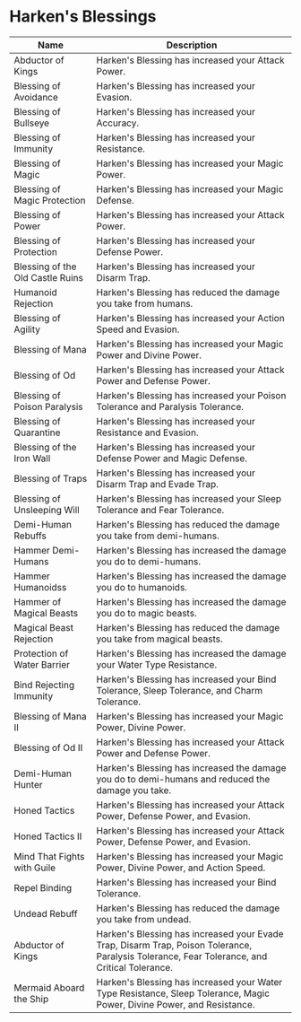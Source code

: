 # Harken's Blessings

| Name                                                    | Description                                                                                                                                  |
| ------------------------------------------------------- | -------------------------------------------------------------------------------------------------------------------------------------------- |
| Abductor of Kings                                       | Harken's Blessing has increased your Attack Power.                                                                                           |
| Blessing of Avoidance                                   | Harken's Blessing has increased your Evasion.                                                                                                |
| Blessing of Bullseye                                    | Harken's Blessing has increased your Accuracy.                                                                                               |
| Blessing of Immunity                                    | Harken's Blessing has increased your Resistance.                                                                                             |
| Blessing of Magic                                       | Harken's Blessing has increased your Magic Power.                                                                                            |
| Blessing of Magic Protection                            | Harken's Blessing has increased your Magic Defense.                                                                                          |
| Blessing of Power                                       | Harken's Blessing has increased your Attack Power.                                                                                           |
| Blessing of Protection                                  | Harken's Blessing has increased your Defense Power.                                                                                          |
| Blessing of the Old Castle Ruins                        | Harken's Blessing has increased your Disarm Trap.                                                                                            |
| <span class="green">Humanoid Rejection</span>           | Harken's Blessing has reduced the damage you take from humans.                                                                               |
| <span class="green">Blessing of Agility</span>          | Harken's Blessing has increased your Action Speed and Evasion.                                                                               |
| <span class="green">Blessing of Mana</span>             | Harken's Blessing has increased your Magic Power and Divine Power.                                                                           |
| <span class="green">Blessing of Od</span>               | Harken's Blessing has increased your Attack Power and Defense Power.                                                                         |
| <span class="green">Blessing of Poison Paralysis</span> | Harken's Blessing has increased your Poison Tolerance and Paralysis Tolerance.                                                               |
| <span class="green">Blessing of Quarantine</span>       | Harken's Blessing has increased your Resistance and Evasion.                                                                                 |
| <span class="green">Blessing of the Iron Wall</span>    | Harken's Blessing has increased your Defense Power and Magic Defense.                                                                        |
| <span class="green">Blessing of Traps</span>            | Harken's Blessing has increased your Disarm Trap and Evade Trap.                                                                             |
| <span class="green">Blessing of Unsleeping Will</span>  | Harken's Blessing has increased your Sleep Tolerance and Fear Tolerance.                                                                     |
| <span class="green">Demi-Human Rebuffs</span>           | Harken's Blessing has reduced the damage you take from demi-humans.                                                                          |
| <span class="green">Hammer Demi-Humans</span>           | Harken's Blessing has increased the damage you do to demi-humans.                                                                            |
| <span class="green">Hammer Humanoidss</span>            | Harken's Blessing has increased the damage you do to humanoids.                                                                              |
| <span class="green">Hammer of Magical Beasts</span>     | Harken's Blessing has increased the damage you do to magic beasts.                                                                           |
| <span class="green">Magical Beast Rejection</span>      | Harken's Blessing has reduced the damage you take from magical beasts.                                                                       |
| <span class="green">Protection of Water Barrier</span>  | Harken's Blessing has increased the damage your Water Type Resistance.                                                                       |
| <span class="blue">Bind Rejecting Immunity</span>       | Harken's Blessing has increased your Bind Tolerance, Sleep Tolerance, and Charm Tolerance.                                                   |
| <span class="blue">Blessing of Mana II</span>           | Harken's Blessing has increased your Magic Power, Divine Power.                                                                              |
| <span class="blue">Blessing of Od II</span>             | Harken's Blessing has increased your Attack Power and Defense Power.                                                                         |
| <span class="blue">Demi-Human Hunter</span>             | Harken's Blessing has increased the damage you do to demi-humans and reduced the damage you take.                                            |
| <span class="blue">Honed Tactics</span>                 | Harken's Blessing has increased your Attack Power, Defense Power, and Evasion.                                                               |
| <span class="blue">Honed Tactics II</span>              | Harken's Blessing has increased your Attack Power, Defense Power, and Evasion.                                                               |
| <span class="blue">Mind That Fights with Guile</span>   | Harken's Blessing has increased your Magic Power, Divine Power, and Action Speed.                                                            |
| <span class="blue">Repel Binding</span>                 | Harken's Blessing has increased your Bind Tolerance.                                                                                         |
| <span class="blue">Undead Rebuff</span>                 | Harken's Blessing has reduced the damage you take from undead.                                                                               |
| <span class="purple">Abductor of Kings</span>           | Harken's Blessing has increased your Evade Trap, Disarm Trap, Poison Tolerance, Paralysis Tolerance, Fear Tolerance, and Critical Tolerance. |
| <span class="purple">Mermaid Aboard the Ship</span>     | Harken's Blessing has increased your Water Type Resistance, Sleep Tolerance, Magic Power, Divine Power, and Resistance.                      |
